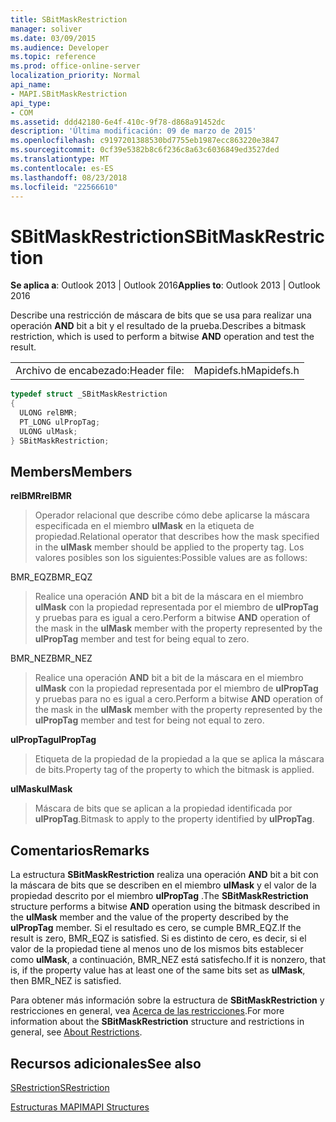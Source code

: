 ```yaml
---
title: SBitMaskRestriction
manager: soliver
ms.date: 03/09/2015
ms.audience: Developer
ms.topic: reference
ms.prod: office-online-server
localization_priority: Normal
api_name:
- MAPI.SBitMaskRestriction
api_type:
- COM
ms.assetid: ddd42180-6e4f-410c-9f78-d868a91452dc
description: 'Última modificación: 09 de marzo de 2015'
ms.openlocfilehash: c9197201388530bd7755eb1987ecc863220e3847
ms.sourcegitcommit: 0cf39e5382b8c6f236c8a63c6036849ed3527ded
ms.translationtype: MT
ms.contentlocale: es-ES
ms.lasthandoff: 08/23/2018
ms.locfileid: "22566610"
---
```

# <a name="sbitmaskrestriction"></a><span data-ttu-id="ba449-103">SBitMaskRestriction</span><span class="sxs-lookup"><span data-stu-id="ba449-103">SBitMaskRestriction</span></span>

  
  
<span data-ttu-id="ba449-104">**Se aplica a**: Outlook 2013 | Outlook 2016</span><span class="sxs-lookup"><span data-stu-id="ba449-104">**Applies to**: Outlook 2013 | Outlook 2016</span></span> 
  
<span data-ttu-id="ba449-105">Describe una restricción de máscara de bits que se usa para realizar una operación **AND** bit a bit y el resultado de la prueba.</span><span class="sxs-lookup"><span data-stu-id="ba449-105">Describes a bitmask restriction, which is used to perform a bitwise **AND** operation and test the result.</span></span> 
  
|||
|:-----|:-----|
|<span data-ttu-id="ba449-106">Archivo de encabezado:</span><span class="sxs-lookup"><span data-stu-id="ba449-106">Header file:</span></span>  <br/> |<span data-ttu-id="ba449-107">Mapidefs.h</span><span class="sxs-lookup"><span data-stu-id="ba449-107">Mapidefs.h</span></span>  <br/> |
   
```cpp
typedef struct _SBitMaskRestriction
{
  ULONG relBMR;
  PT_LONG ulPropTag;
  ULONG ulMask;
} SBitMaskRestriction;

```

## <a name="members"></a><span data-ttu-id="ba449-108">Members</span><span class="sxs-lookup"><span data-stu-id="ba449-108">Members</span></span>

 <span data-ttu-id="ba449-109">**relBMR**</span><span class="sxs-lookup"><span data-stu-id="ba449-109">**relBMR**</span></span>
  
> <span data-ttu-id="ba449-110">Operador relacional que describe cómo debe aplicarse la máscara especificada en el miembro **ulMask** en la etiqueta de propiedad.</span><span class="sxs-lookup"><span data-stu-id="ba449-110">Relational operator that describes how the mask specified in the **ulMask** member should be applied to the property tag.</span></span> <span data-ttu-id="ba449-111">Los valores posibles son los siguientes:</span><span class="sxs-lookup"><span data-stu-id="ba449-111">Possible values are as follows:</span></span> 
    
<span data-ttu-id="ba449-112">BMR_EQZ</span><span class="sxs-lookup"><span data-stu-id="ba449-112">BMR_EQZ</span></span> 
  
> <span data-ttu-id="ba449-113">Realice una operación **AND** bit a bit de la máscara en el miembro **ulMask** con la propiedad representada por el miembro de **ulPropTag** y pruebas para es igual a cero.</span><span class="sxs-lookup"><span data-stu-id="ba449-113">Perform a bitwise **AND** operation of the mask in the **ulMask** member with the property represented by the **ulPropTag** member and test for being equal to zero.</span></span> 
    
<span data-ttu-id="ba449-114">BMR_NEZ</span><span class="sxs-lookup"><span data-stu-id="ba449-114">BMR_NEZ</span></span> 
  
> <span data-ttu-id="ba449-115">Realice una operación **AND** bit a bit de la máscara en el miembro **ulMask** con la propiedad representada por el miembro de **ulPropTag** y pruebas para no es igual a cero.</span><span class="sxs-lookup"><span data-stu-id="ba449-115">Perform a bitwise **AND** operation of the mask in the **ulMask** member with the property represented by the **ulPropTag** member and test for being not equal to zero.</span></span> 
    
 <span data-ttu-id="ba449-116">**ulPropTag**</span><span class="sxs-lookup"><span data-stu-id="ba449-116">**ulPropTag**</span></span>
  
> <span data-ttu-id="ba449-117">Etiqueta de la propiedad de la propiedad a la que se aplica la máscara de bits.</span><span class="sxs-lookup"><span data-stu-id="ba449-117">Property tag of the property to which the bitmask is applied.</span></span>
    
 <span data-ttu-id="ba449-118">**ulMask**</span><span class="sxs-lookup"><span data-stu-id="ba449-118">**ulMask**</span></span>
  
> <span data-ttu-id="ba449-119">Máscara de bits que se aplican a la propiedad identificada por **ulPropTag**.</span><span class="sxs-lookup"><span data-stu-id="ba449-119">Bitmask to apply to the property identified by **ulPropTag**.</span></span>
    
## <a name="remarks"></a><span data-ttu-id="ba449-120">Comentarios</span><span class="sxs-lookup"><span data-stu-id="ba449-120">Remarks</span></span>

<span data-ttu-id="ba449-121">La estructura **SBitMaskRestriction** realiza una operación **AND** bit a bit con la máscara de bits que se describen en el miembro **ulMask** y el valor de la propiedad descrito por el miembro **ulPropTag** .</span><span class="sxs-lookup"><span data-stu-id="ba449-121">The **SBitMaskRestriction** structure performs a bitwise **AND** operation using the bitmask described in the **ulMask** member and the value of the property described by the **ulPropTag** member.</span></span> <span data-ttu-id="ba449-122">Si el resultado es cero, se cumple BMR_EQZ.</span><span class="sxs-lookup"><span data-stu-id="ba449-122">If the result is zero, BMR_EQZ is satisfied.</span></span> <span data-ttu-id="ba449-123">Si es distinto de cero, es decir, si el valor de la propiedad tiene al menos uno de los mismos bits establecer como **ulMask**, a continuación, BMR_NEZ está satisfecho.</span><span class="sxs-lookup"><span data-stu-id="ba449-123">If it is nonzero, that is, if the property value has at least one of the same bits set as **ulMask**, then BMR_NEZ is satisfied.</span></span>
  
<span data-ttu-id="ba449-124">Para obtener más información sobre la estructura de **SBitMaskRestriction** y restricciones en general, vea [Acerca de las restricciones](about-restrictions.md).</span><span class="sxs-lookup"><span data-stu-id="ba449-124">For more information about the **SBitMaskRestriction** structure and restrictions in general, see [About Restrictions](about-restrictions.md).</span></span>
  
## <a name="see-also"></a><span data-ttu-id="ba449-125">Recursos adicionales</span><span class="sxs-lookup"><span data-stu-id="ba449-125">See also</span></span>



[<span data-ttu-id="ba449-126">SRestriction</span><span class="sxs-lookup"><span data-stu-id="ba449-126">SRestriction</span></span>](srestriction.md)


[<span data-ttu-id="ba449-127">Estructuras MAPI</span><span class="sxs-lookup"><span data-stu-id="ba449-127">MAPI Structures</span></span>](mapi-structures.md)

